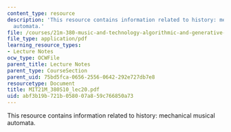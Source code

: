 ```yaml
---
content_type: resource
description: 'This resource contains information related to history: mechanical musical
  automata.'
file: /courses/21m-380-music-and-technology-algorithmic-and-generative-music-spring-2010/abf3b19b721b058007a859c766850a73_MIT21M_380S10_lec20.pdf
file_type: application/pdf
learning_resource_types:
- Lecture Notes
ocw_type: OCWFile
parent_title: Lecture Notes
parent_type: CourseSection
parent_uid: 75bd5fca-0656-2556-0642-292e727db7e8
resourcetype: Document
title: MIT21M_380S10_lec20.pdf
uid: abf3b19b-721b-0580-07a8-59c766850a73
---
```

This resource contains information related to history: mechanical musical automata.